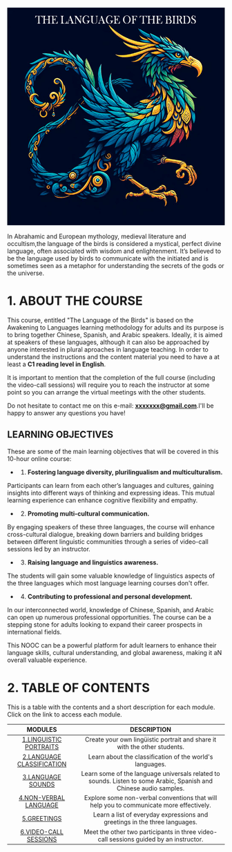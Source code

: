 
![pajaro](/images/bird_portada.png)

In Abrahamic and European mythology, medieval literature and occultism,the language of the birds is considered a mystical, perfect divine language, often associated with wisdom and enlightenment. It’s believed to be the language used by birds to communicate with the initiated and is sometimes seen as a metaphor for understanding the secrets of the gods or the universe.

# 1. ABOUT THE COURSE 

This course, entitled "The Language of the Birds" is based on the Awakening to Languages learning methodology for adults and its purpose is to bring together Chinese, Spanish, and Arabic speakers. Ideally, it is aimed at speakers of these languages, although it can also be approached by anyone interested in plural aproaches in language teaching. In order to understand the instructions and the content material you need to have a at least a **C1 reading level in English**. 

It is important to mention that the completion of the full course (including the video-call sessions) will require you to reach the instructor at some point so you can arrange the virtual meetings with the other students.

Do not hesitate to contact me on this e-mail: **xxxxxxx@gmail.com**.I'll be happy to answer any questions you have!

## LEARNING OBJECTIVES

These are some of the main learning objectives that will be covered in this 10-hour online course:

- 1. **Fostering language diversity, plurilingualism and multiculturalism.**

Participants can learn from each other’s languages and cultures, gaining insights into different ways of thinking and expressing ideas. This mutual learning experience can enhance cognitive flexibility and empathy.

- 2. **Promoting multi-cultural communication.**

By engaging speakers of these three languages, the course will enhance cross-cultural dialogue, breaking down barriers and building bridges between different linguistic communities through a series of video-call sessions led by an instructor. 

- 3. **Raising language and linguistics awareness.**

The students will gain some valuable knowledge of linguistics aspects of the three languages which most language learning courses don't offer. 

- 4. **Contributing to professional and personal development.**

 In our interconnected world, knowledge of Chinese, Spanish, and Arabic can open up numerous professional opportunities. The course can be a stepping stone for adults looking to expand their career prospects in international fields.

This NOOC can be a powerful platform for adult learners to enhance their language skills, cultural understanding, and global awareness, making it aN overall valuable experience.

# 2. TABLE OF CONTENTS

 This is a table with the contents and a short description for each module. Click on the link to access each module. 

| **MODULES**                          | **DESCRIPTION** |
|:------------------------------------:|:---------------:|
|[1.LINGUISTIC PORTRAITS](/01-M.LINGUISTIC_PROFILES/)      | Create your own lingüistic portrait and share it with the other students.      |
| [2.LANGUAGE CLASSIFICATION](/02-M.LANGUAGE_CLASSIFICATIONS/)  | Learn about the classification of the world's languages. 
| [3.LANGUAGE SOUNDS](/03-M.SOUNDS/)      | Learn some of the language universals related to sounds. Listen to some Arabic, Spanish and Chinese audio samples.      |
| [4.NON-VERBAL LANGUAGE](/04-M.NON_VERBAL_LANGUAGE/)      |Explore some non-verbal conventions that will help you to communicate more effectively.        |
| [5.GREETINGS](/05-M.GREETINGS/)      | Learn a list of everyday expressions and greetings in the three languages.      |
| [6.VIDEO-CALL SESSIONS](/06-M.VIDEO_CALL_SESSIONS/)      | Meet the other two participants in three video-call sessions guided by an instructor.       |



 
